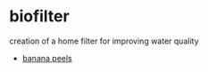 # biofilter
creation of a home filter for improving water quality

* [banana peels](https://pubs.acs.org/doi/pdf/10.1021/ie101499e)

